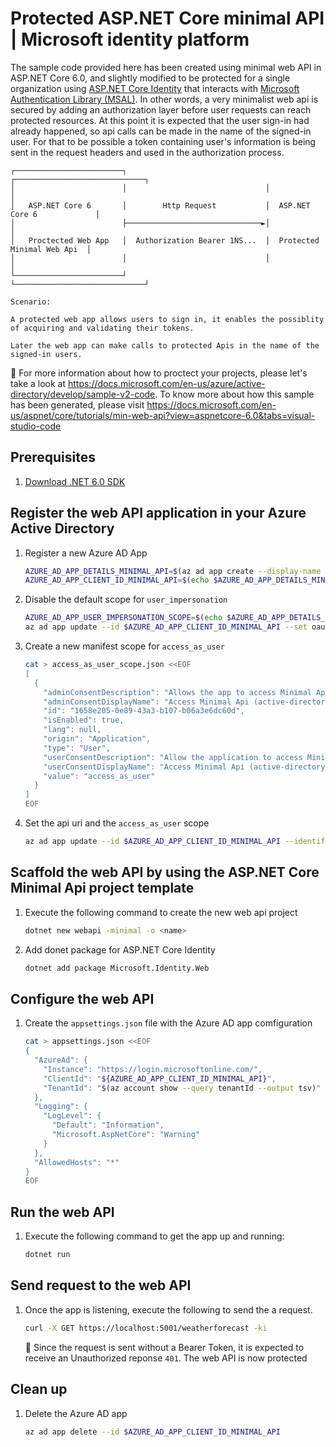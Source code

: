 # Protected ASP.NET Core minimal API | Microsoft identity platform

The sample code provided here has been created using minimal web API in ASP.NET Core 6.0, and slightly modified to be protected for a single organization using [ASP.NET Core Identity](https://docs.microsoft.com/en-us/aspnet/core/security/authentication/identity?view=aspnetcore-6.0) that interacts with [Microsoft Authentication Library (MSAL)](https://docs.microsoft.com/en-us/azure/active-directory/develop/msal-overview).  In other words, a very minimalist web api is secured by adding an authorization layer before user requests can reach protected resources.  At this point it is expected that the user sign-in had already happened, so api calls can be made in the name of the signed-in user. For that to be possible a token containing user's information is being sent in the request headers and used in the authorization process.

```output
┌────────────────────────┐                               ┌─────────────────────────────┐
│                        │                               │                             │
│   ASP.NET Core 6       │        Http Request           │  ASP.NET Core 6             │
│                        ├──────────────────────────────►│                             │
│   Proctected Web App   │  Authorization Bearer 1NS...  │  Protected Minimal Web Api  │
│                        │                               │                             │
└────────────────────────┘                               └─────────────────────────────┘

Scenario:

A protected web app allows users to sign in, it enables the possiblity of acquiring and validating their tokens.

Later the web app can make calls to protected Apis in the name of the signed-in users.
```

:link: For more information about how to proctect your projects, please let's take a look at https://docs.microsoft.com/en-us/azure/active-directory/develop/sample-v2-code. To know more about how this sample has been generated, please visit https://docs.microsoft.com/en-us/aspnet/core/tutorials/min-web-api?view=aspnetcore-6.0&tabs=visual-studio-code

## Prerequisites

1. [Download .NET 6.0 SDK](https://dotnet.microsoft.com/download/dotnet/6.0)

## Register the web API application in your Azure Active Directory

1. Register a new Azure AD App

   ```bash
   AZURE_AD_APP_DETAILS_MINIMAL_API=$(az ad app create --display-name "active-directory-dotnet-minimal-api-aspnetcore" -o json) && \
   AZURE_AD_APP_CLIENT_ID_MINIMAL_API=$(echo $AZURE_AD_APP_DETAILS_MINIMAL_API | jq ".appId" -r)
   ```

1. Disable the default scope for `user_impersonation`

   ```bash
   AZURE_AD_APP_USER_IMPERSONATION_SCOPE=$(echo $AZURE_AD_APP_DETAILS_MINIMAL_API | jq '.oauth2Permissions[0].isEnabled = false' | jq -r '.oauth2Permissions') && \
   az ad app update --id $AZURE_AD_APP_CLIENT_ID_MINIMAL_API --set oauth2Permissions="$AZURE_AD_APP_USER_IMPERSONATION_SCOPE"
   ```

1. Create a new manifest scope for `access_as_user`

   ```bash
   cat > access_as_user_scope.json <<EOF
   [
     {
       "adminConsentDescription": "Allows the app to access Minimal Api (active-directory-dotnet-minimal-api-aspnetcore) as the signed-in user.",
       "adminConsentDisplayName": "Access Minimal Api (active-directory-dotnet-minimal-api-aspnetcore)",
       "id": "1658e205-0e89-43a3-b107-b06a3e6dc60d",
       "isEnabled": true,
       "lang": null,
       "origin": "Application",
       "type": "User",
       "userConsentDescription": "Allow the application to access Minimal (active-directory-dotnet-minimal-aspnetcore) on your behalf.",
       "userConsentDisplayName": "Access Minimal Api (active-directory-dotnet-minimal-aspnetcore)",
       "value": "access_as_user"
     }
   ]
   EOF
   ```

1. Set the api uri and the `access_as_user` scope

   ```bash
   az ad app update --id $AZURE_AD_APP_CLIENT_ID_MINIMAL_API --identifier-uris "api://${AZURE_AD_APP_CLIENT_ID_MINIMAL_API}" --set oauth2Permissions=@access_as_user_scope.json
   ```

## Scaffold the web API by using the ASP.NET Core Minimal Api project template

1. Execute the following command to create the new web api project

   ```bash
   dotnet new webapi -minimal -o <name>
   ```

1. Add donet package for ASP.NET Core Identity

   ```bash
   dotnet add package Microsoft.Identity.Web
   ```

## Configure the web API

1. Create the `appsettings.json` file with the Azure AD app comfiguration

   ```bash
   cat > appsettings.json <<EOF
   {
     "AzureAd": {
       "Instance": "https://login.microsoftonline.com/",
       "ClientId": "${AZURE_AD_APP_CLIENT_ID_MINIMAL_API}",
       "TenantId": "$(az account show --query tenantId --output tsv)"
     },
     "Logging": {
       "LogLevel": {
         "Default": "Information",
         "Microsoft.AspNetCore": "Warning"
       }
     },
     "AllowedHosts": "*"
   }
   EOF
   ```

## Run the web API

1. Execute the following command to get the app up and running:

   ```bash
   dotnet run
   ```

## Send request to the web API

1. Once the app is listening, execute the following to send the a request.

   ```bash
   curl -X GET https://localhost:5001/weatherforecast -ki
   ```

   :book: Since the request is sent without a Bearer Token, it is expected to receive an Unauthorized reponse `401`. The web API is now protected

## Clean up

1. Delete the Azure AD app

   ```bash
   az ad app delete --id $AZURE_AD_APP_CLIENT_ID_MINIMAL_API
   ```
